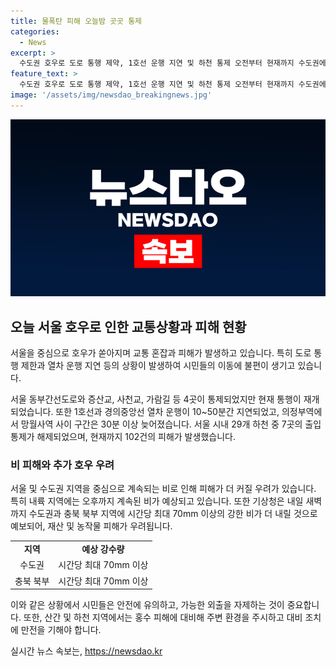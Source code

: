 ```yaml
---
title: 물폭탄 피해 오늘밤 곳곳 통제
categories:
  - News
excerpt: >
  수도권 호우로 도로 통행 제약, 1호선 운행 지연 및 하천 통제 오전부터 현재까지 수도권에서 호우로 도로 통행이 제약되고, 1호선과 경의중앙선 운행이 일부 지연되는 상황입니다. 또한, 서울 시내의 하천 통제가 7곳에서 해제됐으며, 11시까지 집중호우로 인한 피해는 102건으로 파악됐습니다. 앞으로도 강한 비가 예상되어 재산과 농작물 피해 우려되고 있습니다. SBS Biz 신다미입니다.  [기사 원문 보러 가기](https://url.kr/9pghjn)
feature_text: >
  수도권 호우로 도로 통행 제약, 1호선 운행 지연 및 하천 통제 오전부터 현재까지 수도권에서 호우로 도로 통행이 제약되고, 1호선과 경의중앙선 운행이 일부 지연되는 상황입니다. 또한, 서울 시내의 하천 통제가 7곳에서 해제됐으며, 11시까지 집중호우로 인한 피해는 102건으로 파악됐습니다. 앞으로도 강한 비가 예상되어 재산과 농작물 피해 우려되고 있습니다. SBS Biz 신다미입니다.  [기사 원문 보러 가기](https://url.kr/9pghjn)
image: '/assets/img/newsdao_breakingnews.jpg'
---
```


<p><img src="/assets/img/newsdao_breakingnews.jpg" alt="flaretime 속보" /></p>

<h2 data-ke-size="size26">오늘 서울 호우로 인한 교통상황과 피해 현황</h2>

<p>서울을 중심으로 호우가 쏟아지며 교통 혼잡과 피해가 발생하고 있습니다. 특히 도로 통행 제한과 열차 운행 지연 등의 상황이 발생하여 시민들의 이동에 불편이 생기고 있습니다.</p>

<p data-ke-size="size16">서울 동부간선도로와 증산교, 사천교, 가람길 등 4곳이 통제되었지만 현재 통행이 재개되었습니다. 또한 1호선과 경의중앙선 열차 운행이 10~50분간 지연되었고, 의정부역에서 망월사역 사이 구간은 30분 이상 늦어졌습니다. 서울 시내 29개 하천 중 7곳의 출입 통제가 해제되었으며, 현재까지 102건의 피해가 발생했습니다.</p>

<h3>비 피해와 추가 호우 우려</h3>

<p>서울 및 수도권 지역을 중심으로 계속되는 비로 인해 피해가 더 커질 우려가 있습니다. 특히 내륙 지역에는 오후까지 계속된 비가 예상되고 있습니다. 또한 기상청은 내일 새벽까지 수도권과 충북 북부 지역에 시간당 최대 70mm 이상의 강한 비가 더 내릴 것으로 예보되어, 재산 및 농작물 피해가 우려됩니다.</p>

<table>
  <tr>
    <td style="text-align: center; height: 17px;"><b>지역</b></td>
    <td style="text-align: center; height: 17px;"><b>예상 강수량</b></td>
  </tr>
  <tr>
    <td style="text-align: center; height: 17px;">수도권</td>
    <td style="text-align: center; height: 17px;">시간당 최대 70mm 이상</td>
  </tr>
  <tr>
    <td style="text-align: center; height: 17px;">충북 북부</td>
    <td style="text-align: center; height: 17px;">시간당 최대 70mm 이상</td>
  </tr>
</table>

<p data-ke-size="size16"></p>

<p>이와 같은 상황에서 시민들은 안전에 유의하고, 가능한 외출을 자제하는 것이 중요합니다. 또한, 산간 및 하천 지역에서는 홍수 피해에 대비해 주변 환경을 주시하고 대비 조치에 만전을 기해야 합니다.</p>
실시간 뉴스 속보는, <a href="https://newsdao.kr" rel="dofollow">https://newsdao.kr</a>


